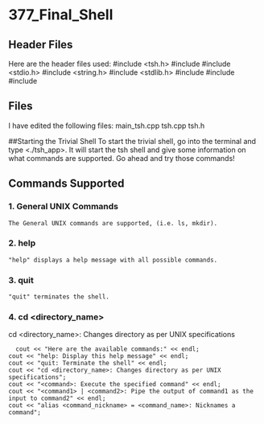 # 377_Final_Shell

## Header Files
  Here are the header files used:
  #include <tsh.h>
  #include <iostream>
  #include <stdio.h>
  #include <string.h>
  #include <stdlib.h>
  #include <map>
  #include <cstring>
  #include <ctime>

## Files
  I have edited the following files:
  main_tsh.cpp
  tsh.cpp
  tsh.h
  
##Starting the Trivial Shell
  To start the trivial shell, go into the terminal and type <./tsh_app>. It will start the tsh shell and give some information on what commands are supported. Go ahead and try those commands!
  
## Commands Supported
  ### 1. General UNIX Commands
    The General UNIX commands are supported, (i.e. ls, mkdir). 
  ### 2. help
    "help" displays a help message with all possible commands.
  ### 3. quit
    "quit" terminates the shell.
  ### 4. cd <directory_name>
  cd <directory_name>: Changes directory as per UNIX specifications
  
      cout << "Here are the available commands:" << endl;
    cout << "help: Display this help message" << endl;
    cout << "quit: Terminate the shell" << endl;
    cout << "cd <directory_name>: Changes directory as per UNIX specifications";
    cout << "<command>: Execute the specified command" << endl;
    cout << "<command1> | <command2>: Pipe the output of command1 as the input to command2" << endl;
    cout << "alias <command_nickname> = <command_name>: Nicknames a command";
  
